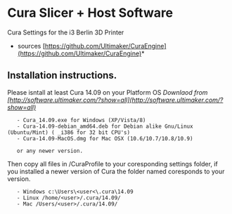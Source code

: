 Cura Slicer + Host Software 
==========

Cura Settings for the i3 Berlin 3D Printer 

* sources [https://github.com/Ultimaker/CuraEngine](https://github.com/Ultimaker/CuraEngine)*


Installation instructions.
-----------



Please isntall at least Cura 14.09 on your Platform OS 
       *Downlaod from [http://software.ultimaker.com/?show=all](http://software.ultimaker.com/?show=all)*
       
       - Cura_14.09.exe for Windows (XP/Vista/8)
       - Cura-14.09-debian_amd64.deb for Debian alike Gnu/Linux (Ubuntu/Mint) ( _i386 for 32 bit CPU's)
       - Cura-14.09-MacOS.dmg for Mac OSX (10.6/10.7/10.8/10.9)
       
       or any newer version. 


Then copy all files in /CuraProfile to your coresponding settings folder, if you installed a newer version of Cura the folder named coresponds to your version.
      
       - Windows c:\Users\<user<\.cura\14.09
       - Linux /home/<user>/.cura/14.09/
       - Mac /Users/<user>/.cura/14.09/ 	  
